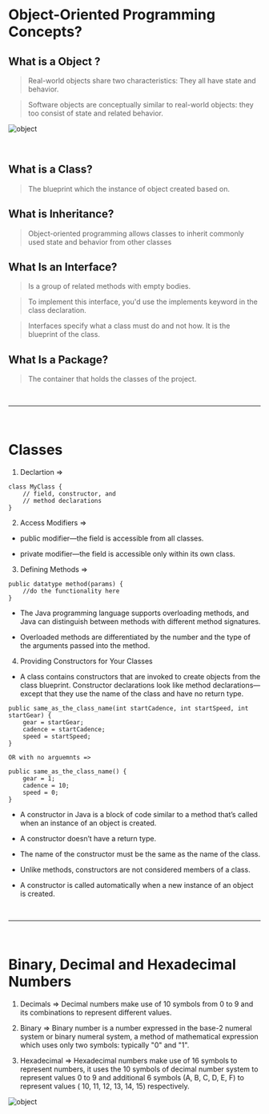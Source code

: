 # Object-Oriented Programming Concepts? 

## What is a Object ? 

> Real-world objects share two characteristics: They all have state and behavior.

> Software objects are conceptually similar to real-world objects: they too consist of state and related behavior. 

![object](https://docs.oracle.com/javase/tutorial/figures/java/concepts-object.gif)

<br>

## What is a Class? 

> The blueprint which the instance of object created based on.

## What is Inheritance?

> Object-oriented programming allows classes to inherit commonly used state and behavior from other classes

## What Is an Interface?

> Is a group of related methods with empty bodies.

> To implement this interface, you'd use the implements keyword in the class declaration.

> Interfaces specify what a class must do and not how. It is the blueprint of the class.

## What Is a Package?

> The container that holds the classes of the project.

<br>
<hr>
<br>

# Classes 

1) Declartion => 

```
class MyClass {
    // field, constructor, and 
    // method declarations
}
```

2) Access Modifiers => 

- public modifier—the field is accessible from all classes.

- private modifier—the field is accessible only within its own class.

3) Defining Methods =>

```
public datatype method(params) {
    //do the functionality here
}
```

- The Java programming language supports overloading methods, and Java can distinguish between methods with different method signatures.

- Overloaded methods are differentiated by the number and the type of the arguments passed into the method. 

4) Providing Constructors for Your Classes 

- A class contains constructors that are invoked to create objects from the class blueprint. Constructor declarations look like method declarations—except that they use the name of the class and have no return type.

```
public same_as_the_class_name(int startCadence, int startSpeed, int startGear) {
    gear = startGear;
    cadence = startCadence;
    speed = startSpeed;
}

OR with no arguemnts => 

public same_as_the_class_name() {
    gear = 1;
    cadence = 10;
    speed = 0;
}
```

- A constructor in Java is a block of code similar to a method that’s called when an instance of an object is created.

- A constructor doesn’t have a return type.

- The name of the constructor must be the same as the name of the class.

- Unlike methods, constructors are not considered members of a class.

- A constructor is called automatically when a new instance of an object is created.


<br>
<hr>
<br>


# Binary, Decimal and Hexadecimal Numbers

1) Decimals => Decimal numbers make use of 10 symbols from 0 to 9 and its combinations to represent different values.

2) Binary => Binary number is a number expressed in the base-2 numeral system or binary numeral system, a method of mathematical expression which uses only two symbols: typically "0" and "1".

3) Hexadecimal => Hexadecimal numbers make use of 16 symbols to represent numbers, it uses the 10 symbols of decimal number system to represent values 0 to 9 and additional 6 symbols (A, B, C, D, E, F) to represent values ( 10, 11, 12, 13, 14, 15) respectively.


![object](https://i.redd.it/vfyzgjgxv6541.png)


